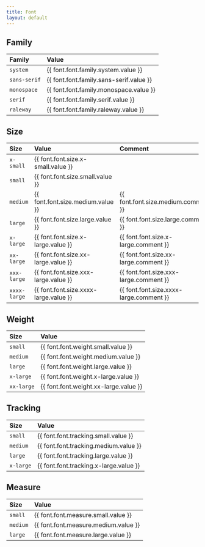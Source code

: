 ```yaml
---
title: Font
layout: default
---
```


## Family

| Family | Value |
| :--- | :--- |
| `system` | {{ font.font.family.system.value }} |
| `sans-serif` | {{ font.font.family.sans-serif.value }} |
| `monospace` | {{ font.font.family.monospace.value }} |
| `serif` | {{ font.font.family.serif.value }} |
| `raleway` | {{ font.font.family.raleway.value }} |

## Size

| Size | Value | Comment |
| :--- | :--- | :--- |
| `x-small` | {{ font.font.size.x-small.value }} | |
| `small` | {{ font.font.size.small.value }} | |
| `medium` | {{ font.font.size.medium.value }} | {{ font.font.size.medium.comment }} |
| `large` | {{ font.font.size.large.value }} | {{ font.font.size.large.comment }} |
| `x-large` | {{ font.font.size.x-large.value }} | {{ font.font.size.x-large.comment }} |
| `xx-large` | {{ font.font.size.xx-large.value }} | {{ font.font.size.xx-large.comment }} |
| `xxx-large` | {{ font.font.size.xxx-large.value }} | {{ font.font.size.xxx-large.comment }} |
| `xxxx-large` | {{ font.font.size.xxxx-large.value }} | {{ font.font.size.xxxx-large.comment }} |

## Weight

| Size | Value |
| :--- | :--- |
| `small` | {{ font.font.weight.small.value }} |
| `medium` | {{ font.font.weight.medium.value }} |
| `large` | {{ font.font.weight.large.value }} |
| `x-large` | {{ font.font.weight.x-large.value }} |
| `xx-large` | {{ font.font.weight.xx-large.value }} |

## Tracking

| Size | Value |
| :--- | :--- |
| `small` | {{ font.font.tracking.small.value }} |
| `medium` | {{ font.font.tracking.medium.value }} |
| `large` | {{ font.font.tracking.large.value }} |
| `x-large` | {{ font.font.tracking.x-large.value }} |

## Measure

| Size | Value |
| :--- | :--- |
| `small` | {{ font.font.measure.small.value }} |
| `medium` | {{ font.font.measure.medium.value }} |
| `large` | {{ font.font.measure.large.value }} |
